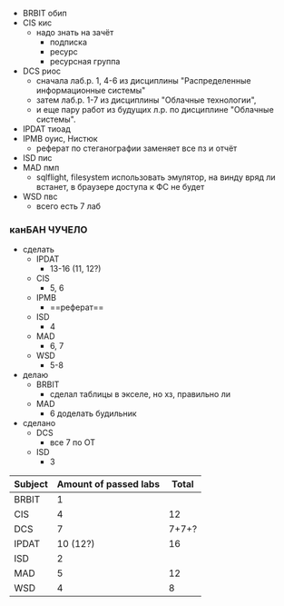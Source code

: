 - BRBIT обип
- CIS кис
	- надо знать на зачёт
		- подписка
		- ресурс
		- ресурсная группа
- DCS риос
	- сначала лаб.р. 1, 4-6 из дисциплины "Распределенные информационные системы"
	- затем лаб.р. 1-7 из дисциплины "Облачные технологии",
	- и еще пару работ из будущих л.р. по дисциплине "Облачные системы".
- IPDAT тиоад
- IPMB оуис, Нистюк
	- реферат по стеганографии заменяет все пз и отчёт
- ISD пис
- MAD пмп
	- sqlflight, filesystem использовать эмулятор, на винду вряд ли встанет, в браузере доступа к ФС не будет
- WSD пвс
	- всего есть 7 лаб
### канБАН ЧУЧЕЛО
- сделать
	- IPDAT
		- 13-16 (11, 12?)
	- CIS
		- 5, 6
	- IPMB
		- ==реферат==
	- ISD
		- 4
	- MAD
		- 6, 7
	- WSD
		- 5-8
- делаю
	- BRBIT
		- сделал таблицы в экселе, но хз, правильно ли
	- MAD
		- 6 доделать будильник
- сделано
	- DCS
		- все 7 по ОТ
	- ISD
		- 3

| Subject | Amount of passed labs | Total |
| ------- | --------------------- | ----- |
| BRBIT   | 1                     |       |
| CIS     | 4                     | 12    |
| DCS     | 7                     | 7+7+? |
| IPDAT   | 10 (12?)              | 16    |
| ISD     | 2                     |       |
| MAD     | 5                     | 12    |
| WSD     | 4                     | 8     |
